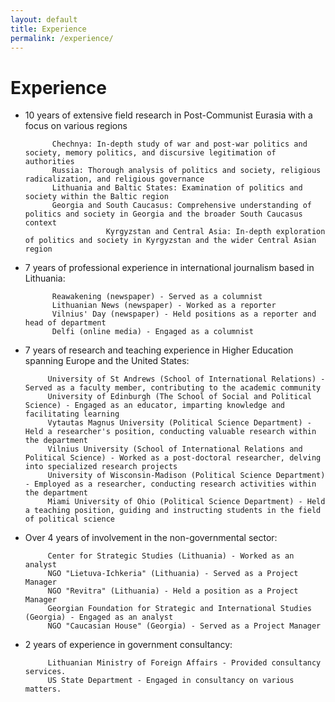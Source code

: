 ```yaml
---
layout: default
title: Experience
permalink: /experience/
---
```

# Experience

 - 10 years of extensive field research in Post-Communist Eurasia with a focus on various regions
			
			 Chechnya: In-depth study of war and post-war politics and society, memory politics, and discursive legitimation of authorities
			 Russia: Thorough analysis of politics and society, religious radicalization, and religious governance
			 Lithuania and Baltic States: Examination of politics and society within the Baltic region
			 Georgia and South Caucasus: Comprehensive understanding of politics and society in Georgia and the broader South Caucasus context
                         Kyrgyzstan and Central Asia: In-depth exploration of politics and society in Kyrgyzstan and the wider Central Asian region

 - 7 years of professional experience in international journalism based in Lithuania:
			
			 Reawakening (newspaper) - Served as a columnist
			 Lithuanian News (newspaper) - Worked as a reporter
			 Vilnius' Day (newspaper) - Held positions as a reporter and head of department
			 Delfi (online media) - Engaged as a columnist

 - 7 years of research and teaching experience in Higher Education spanning Europe and the United States:
 
			University of St Andrews (School of International Relations) - Served as a faculty member, contributing to the academic community
			University of Edinburgh (The School of Social and Political Science) - Engaged as an educator, imparting knowledge and facilitating learning
			Vytautas Magnus University (Political Science Department) - Held a researcher's position, conducting valuable research within the department
			Vilnius University (School of International Relations and Political Science) - Worked as a post-doctoral researcher, delving into specialized research projects
			University of Wisconsin-Madison (Political Science Department) - Employed as a researcher, conducting research activities within the department
			Miami University of Ohio (Political Science Department) - Held a teaching position, guiding and instructing students in the field of political science
			 
 - Over 4 years of involvement in the non-governmental sector:
 
			Center for Strategic Studies (Lithuania) - Worked as an analyst
			NGO "Lietuva-Ichkeria" (Lithuania) - Served as a Project Manager
			NGO "Revitra" (Lithuania) - Held a position as a Project Manager
			Georgian Foundation for Strategic and International Studies (Georgia) - Engaged as an analyst
			NGO "Caucasian House" (Georgia) - Served as a Project Manager

 - 2 years of experience in government consultancy:
 
			Lithuanian Ministry of Foreign Affairs - Provided consultancy services.
			US State Department - Engaged in consultancy on various matters.